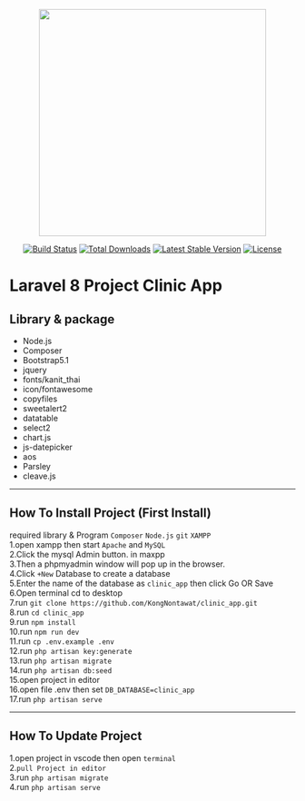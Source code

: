 <p align="center"><a href="https://laravel.com" target="_blank"><img src="https://raw.githubusercontent.com/laravel/art/master/logo-lockup/5%20SVG/2%20CMYK/1%20Full%20Color/laravel-logolockup-cmyk-red.svg" width="400"></a></p>

<p align="center">
<a href="https://travis-ci.org/laravel/framework"><img src="https://travis-ci.org/laravel/framework.svg" alt="Build Status"></a>
<a href="https://packagist.org/packages/laravel/framework"><img src="https://poser.pugx.org/laravel/framework/d/total.svg" alt="Total Downloads"></a>
<a href="https://packagist.org/packages/laravel/framework"><img src="https://poser.pugx.org/laravel/framework/v/stable.svg" alt="Latest Stable Version"></a>
<a href="https://packagist.org/packages/laravel/framework"><img src="https://poser.pugx.org/laravel/framework/license.svg" alt="License"></a>
</p>

# Laravel 8 Project Clinic App

## Library & package
 - Node.js
 - Composer
 - Bootstrap5.1
 - jquery
 - fonts/kanit_thai
 - icon/fontawesome
 - copyfiles
 - sweetalert2
 - datatable
 - select2
 - chart.js
 - js-datepicker
 - aos
 - Parsley
 - cleave.js
 
 ---
## How To Install Project (First Install)
required library & Program ``` Composer ```  ``` Node.js ``` ``` git ``` ``` XAMPP ```  
1.open xampp then start ``` Apache ``` and ``` MySQL ```  
2.Click the mysql Admin button. in maxpp  
3.Then a phpmyadmin window will pop up in the browser.  
4.Click ```+New``` Database to create a database  
5.Enter the name of the database as ``` clinic_app ``` then click Go OR Save  
6.Open terminal cd to desktop  
7.run ``` git clone https://github.com/KongNontawat/clinic_app.git ```  
8.run ``` cd clinic_app ```  
9.run ```npm install```  
10.run ```npm run dev```  
11.run ``` cp .env.example .env ```  
12.run ``` php artisan key:generate ```  
13.run ``` php artisan migrate ```  
14.run ``` php artisan db:seed ```  
15.open project in editor  
16.open file .env then set ``` DB_DATABASE=clinic_app ```  
17.run ``` php artisan serve ```

---
## How To Update Project
1.open project in vscode then open ```terminal```  
2.```pull Project in editor```  
3.run ```php artisan migrate```  
4.run ```php artisan serve```  


